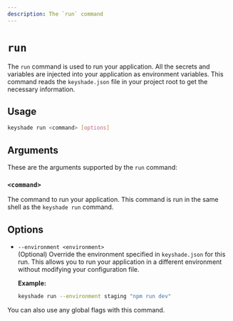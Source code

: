 ```yaml
---
description: The `run` command
---
```


# `run`

The `run` command is used to run your application. All the secrets and variables are injected into your application as environment variables. This command reads the `keyshade.json` file in your project root to get the necessary information.

## Usage

```bash
keyshade run <command> [options]
```

## Arguments

These are the arguments supported by the `run` command:

### `<command>`

The command to run your application. This command is run in the same shell as the `keyshade run` command.

## Options

- `--environment <environment>`  
  (Optional) Override the environment specified in `keyshade.json` for this run. This allows you to run your application in a different environment without modifying your configuration file.

  **Example:**
  ```bash
  keyshade run --environment staging "npm run dev"
  ```

You can also use any global flags with this command.
